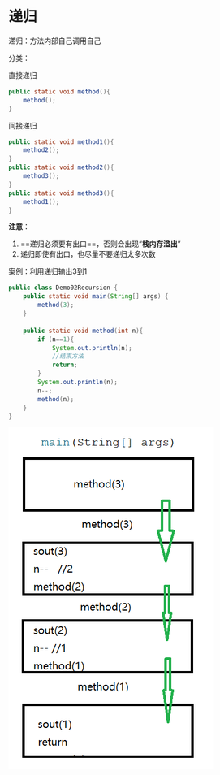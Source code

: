 # 递归

递归：方法内部自己调用自己

分类：

直接递归

```java
public static void method(){
    method();
}
```

间接递归

```java
public static void method1(){
    method2();
}
public static void method2(){
    method3();
}
public static void method3(){
    method1();
}
```

**注意**：

1. ==递归必须要有出口==，否则会出现“**栈内存溢出**”
2. 递归即使有出口，也尽量不要递归太多次数

案例：利用递归输出3到1

```java
public class Demo02Recursion {
    public static void main(String[] args) {
        method(3);
    }

    public static void method(int n){
        if (n==1){
            System.out.println(n);
            //结束方法
            return;
        }
        System.out.println(n);
        n--;
        method(n);
    }
}
```

![image-20241010142501595](assets/image-20241010142501595.png)